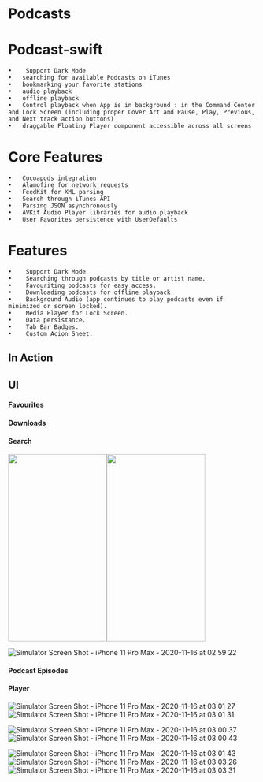 # Podcasts




# Podcast-swift
	•	 Support Dark Mode
	•	searching for available Podcasts on iTunes
	•	bookmarking your favorite stations
	•	audio playback
	•	offline playback
	•	Control playback when App is in background : in the Command Center and Lock Screen (including proper Cover Art and Pause, Play, Previous, and Next track action buttons)
	•	draggable Floating Player component accessible across all screens

# Core Features
	•	Cocoapods integration
	•	Alamofire for network requests
	•	FeedKit for XML parsing
	•	Search through iTunes API
	•	Parsing JSON asynchronously
	•	AVKit Audio Player libraries for audio playback
	•	User Favorites persistence with UserDefaults


# Features
	•	 Support Dark Mode
	•	 Searching through podcasts by title or artist name.
	•	 Favouriting podcasts for easy access.
	•	 Downloading podcasts for offline playback.
	•	 Background Audio (app continues to play podcasts even if minimized or screen locked).
	•	 Media Player for Lock Screen.
	•	 Data persistance.
	•	 Tab Bar Badges.
	•	 Custom Acion Sheet.


## In Action
## UI
#### Favourites
#### Downloads
#### Search
<kbd><img src="https://user-images.githubusercontent.com/41602889/99452186-e5c29800-292b-11eb-9dfa-ac5818f1fb21.png" width="200" height="380"></kbd><kbd><img src="https://user-images.githubusercontent.com/41602889/99452205-eeb36980-292b-11eb-8a14-e66cff790028.png" width="200" height="380"></kbd>


![Simulator Screen Shot - iPhone 11 Pro Max - 2020-11-16 at 02 59 22](https://user-images.githubusercontent.com/41602889/99452205-eeb36980-292b-11eb-8a14-e66cff790028.png)
#### Podcast Episodes
#### Player
![Simulator Screen Shot - iPhone 11 Pro Max - 2020-11-16 at 03 01 27](https://user-images.githubusercontent.com/41602889/99452229-f5da7780-292b-11eb-974e-682bf2ea46d1.png)
![Simulator Screen Shot - iPhone 11 Pro Max - 2020-11-16 at 03 01 31](https://user-images.githubusercontent.com/41602889/99452230-f6730e00-292b-11eb-96e8-a5fe6440c16d.png)





![Simulator Screen Shot - iPhone 11 Pro Max - 2020-11-16 at 03 00 37](https://user-images.githubusercontent.com/41602889/99452211-f115c380-292b-11eb-98ff-7ec1900675ed.png)
![Simulator Screen Shot - iPhone 11 Pro Max - 2020-11-16 at 03 00 43](https://user-images.githubusercontent.com/41602889/99452218-f3781d80-292b-11eb-88da-965630527174.png)

![Simulator Screen Shot - iPhone 11 Pro Max - 2020-11-16 at 03 01 43](https://user-images.githubusercontent.com/41602889/99452234-f83cd180-292b-11eb-8a00-fad4c0a6c9ff.png)
![Simulator Screen Shot - iPhone 11 Pro Max - 2020-11-16 at 03 03 26](https://user-images.githubusercontent.com/41602889/99452241-fa069500-292b-11eb-85ec-c8dc5e309b46.png)
![Simulator Screen Shot - iPhone 11 Pro Max - 2020-11-16 at 03 03 31](https://user-images.githubusercontent.com/41602889/99452247-fc68ef00-292b-11eb-9c6f-3325b86a3e32.png)
